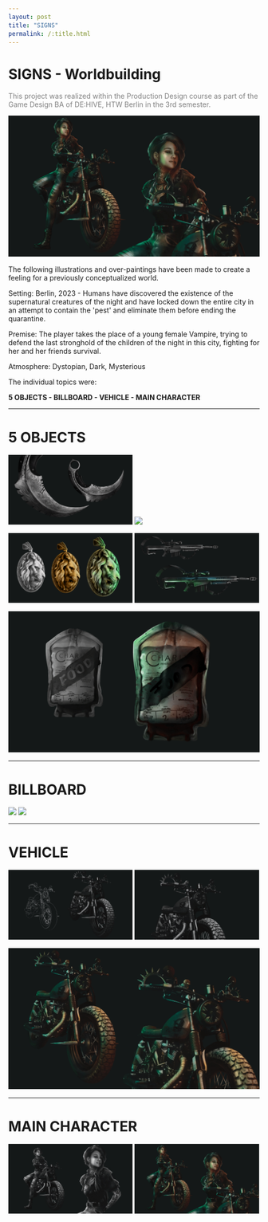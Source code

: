 ```yaml
---
layout: post
title: "SIGNS"
permalink: /:title.html
---
```

# SIGNS - Worldbuilding
<p style="color:grey">This project was realized within the Production Design course as part of the Game Design BA of DE:HIVE, HTW Berlin in the 3rd semester.</p>

![SIGNS](Assets/SIGNS/P7-1-1.png)

The following illustrations and over-paintings have been made to create a feeling for a previously conceptualized world.

Setting: Berlin, 2023 - Humans have discovered the existence of the supernatural creatures of the night and have locked down the entire city in an attempt to contain the 'pest' and eliminate them before ending the quarantine.

Premise: The player takes the place of a young female Vampire, trying to defend the last stronghold of the children of the night in this city, fighting for her and her friends survival.

Atmosphere: Dystopian, Dark, Mysterious

The individual topics were:

**5 OBJECTS - BILLBOARD - VEHICLE - MAIN CHARACTER**

---

# **5 OBJECTS**

<p float="middle">
  <img src="Assets/SIGNS/P2-1-1.png" width="49.5%" />
  <img src="Assets/SIGNS/P2-2-1.png" width="49.5%" /> 
</p>

<p float="middle">
  <img src="Assets/SIGNS/P3-1-1.png" width="49.5%" />
  <img src="Assets/SIGNS/P3-2-1.png" width="49.5%" /> 
</p>

![Bloodbag Item](Assets/SIGNS/P4-1-1.png)

---

# **BILLBOARD**

<p float="middle">
  <img src="Assets/SIGNS/P1-2-1.png" width="49.5%" />
  <img src="Assets/SIGNS/P1-1-1.png" width="49.5%" /> 
</p>

---

# **VEHICLE**

<p float="middle">
  <img src="Assets/SIGNS/P5-1-1.png" width="49.5%" />
  <img src="Assets/SIGNS/P5-2-1.png" width="49.5%" /> 
</p>

![Vehicle Colored Version](Assets/SIGNS/P6-1-1.png)

---

# **MAIN CHARACTER**

<p float="middle">
  <img src="Assets/SIGNS/P6-2-1.png" width="49.5%" />
  <img src="Assets/SIGNS/P7-1-1.png" width="49.5%" /> 
</p>